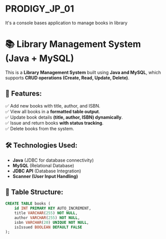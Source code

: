 # PRODIGY_JP_01
It's a console bases application to manage books in library
# 📚 Library Management System (Java + MySQL)

This is a **Library Management System** built using **Java and MySQL**, which supports **CRUD operations (Create, Read, Update, Delete)**.

## 🚀 Features:
✅ Add new books with title, author, and ISBN.  
✅ View all books in a **formatted table output**.  
✅ Update book details **(title, author, ISBN) dynamically**.  
✅ Issue and return books **with status tracking**.  
✅ Delete books from the system.  

## 🛠 Technologies Used:
- **Java** (JDBC for database connectivity)
- **MySQL** (Relational Database)
- **JDBC API** (Database Integration)
- **Scanner (User Input Handling)**

## 📌 Table Structure:
```sql
CREATE TABLE books (
    id INT PRIMARY KEY AUTO_INCREMENT,
    title VARCHAR(255) NOT NULL,
    author VARCHAR(255) NOT NULL,
    isbn VARCHAR(20) UNIQUE NOT NULL,
    isIssued BOOLEAN DEFAULT FALSE
);
